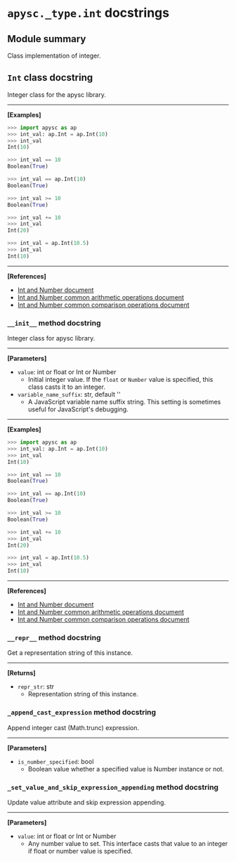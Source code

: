 # `apysc._type.int` docstrings

## Module summary

Class implementation of integer.

## `Int` class docstring

Integer class for the apysc library.<hr>

**[Examples]**

```py
>>> import apysc as ap
>>> int_val: ap.Int = ap.Int(10)
>>> int_val
Int(10)

>>> int_val == 10
Boolean(True)

>>> int_val == ap.Int(10)
Boolean(True)

>>> int_val >= 10
Boolean(True)

>>> int_val += 10
>>> int_val
Int(20)

>>> int_val = ap.Int(10.5)
>>> int_val
Int(10)
```

<hr>

**[References]**

- [Int and Number document](https://simon-ritchie.github.io/apysc/en/int_and_number.html)
- [Int and Number common arithmetic operations document](https://simon-ritchie.github.io/apysc/en/int_and_number_arithmetic_operations.html)
- [Int and Number common comparison operations document](https://simon-ritchie.github.io/apysc/en/int_and_number_comparison_operations.html)

### `__init__` method docstring

Integer class for apysc library.<hr>

**[Parameters]**

- `value`: int or float or Int or Number
  - Initial integer value. If the `float` or `Number` value is specified, this class casts it to an integer.
- `variable_name_suffix`: str, default ''
  - A JavaScript variable name suffix string. This setting is sometimes useful for JavaScript's debugging.

<hr>

**[Examples]**

```py
>>> import apysc as ap
>>> int_val: ap.Int = ap.Int(10)
>>> int_val
Int(10)

>>> int_val == 10
Boolean(True)

>>> int_val == ap.Int(10)
Boolean(True)

>>> int_val >= 10
Boolean(True)

>>> int_val += 10
>>> int_val
Int(20)

>>> int_val = ap.Int(10.5)
>>> int_val
Int(10)
```

<hr>

**[References]**

- [Int and Number document](https://simon-ritchie.github.io/apysc/en/int_and_number.html)
- [Int and Number common arithmetic operations document](https://simon-ritchie.github.io/apysc/en/int_and_number_arithmetic_operations.html)
- [Int and Number common comparison operations document](https://simon-ritchie.github.io/apysc/en/int_and_number_comparison_operations.html)

### `__repr__` method docstring

Get a representation string of this instance.<hr>

**[Returns]**

- `repr_str`: str
  - Representation string of this instance.

### `_append_cast_expression` method docstring

Append integer cast (Math.trunc) expression.<hr>

**[Parameters]**

- `is_number_specified`: bool
  - Boolean value whether a specified value is Number instance or not.

### `_set_value_and_skip_expression_appending` method docstring

Update value attribute and skip expression appending.<hr>

**[Parameters]**

- `value`: int or float or Int or Number
  - Any number value to set. This interface casts that value to an integer if float or number value is specified.